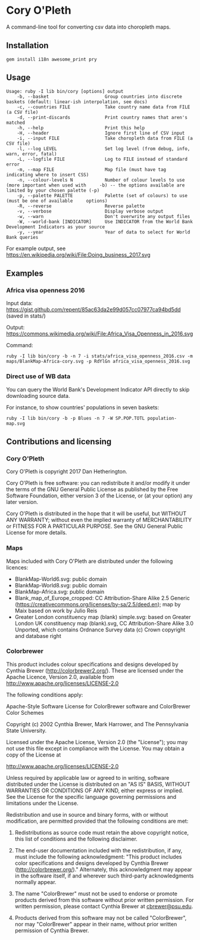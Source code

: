 # Cory O'Pleth

A command-line tool for converting csv data into choropleth maps.

## Installation

    gem install i18n awesome_print pry

## Usage

    Usage: ruby -I lib bin/cory [options] output
        -b, --basket                     Group countries into discrete baskets (default: linear-ish interpolation, see docs)
        -c, --countries FILE             Take country name data from FILE (a CSV file)
        -d, --print-discards             Print country names that aren's matched
        -h, --help                       Print this help
        -H, --header                     Ignore first line of CSV input
        -i, --input FILE                 Take choropleth data from FILE (a CSV file)
        -l, --log LEVEL                  Set log level (from debug, info, warn, error, fatal)
        -L, --logfile FILE               Log to FILE instead of standard error
        -m, --map FILE                   Map file (must have tag indicating where to insert CSS)
        -n, --colour-levels N            Number of colour levels to use (more important when used with     -b) -- the options available are limited by your chosen palette (-p)
        -p, --palette PALETTE            Palette (set of colours) to use (must be one of available     options)
        -R, --reverse                    Reverse palette
        -v, --verbose                    Display verbose output
        -w, --warn                       Don't overwrite any output files
        -W, --world-bank [INDICATOR]     Use INDICATOR from the World Bank Development Indicators as your source
        -y, --year                       Year of data to select for World Bank queries

For example output, see https://en.wikipedia.org/wiki/File:Doing_business_2017.svg

## Examples

### Africa visa openness 2016

Input data: https://gist.github.com/repent/85ac63da2e99d057cc07977ca94bd5dd (saved in stats/)

Output: https://commons.wikimedia.org/wiki/File:Africa_Visa_Openness_in_2016.svg

Command:

    ruby -I lib bin/cory -b -n 7 -i stats/africa_visa_openness_2016.csv -m maps/BlankMap-Africa-cory.svg -p RdYlGn africa_visa_openness_2016.svg

### Direct use of WB data

You can query the World Bank's Development Indicator API directly to skip downloading source data.

For instance, to show countries' populations in seven baskets:

    ruby -I lib bin/cory -b -p Blues -n 7 -W SP.POP.TOTL population-map.svg

## Contributions and licensing

### Cory O'Pleth

Cory O'Pleth is copyright 2017 Dan Hetherington.

Cory O'Pleth is free software: you can redistribute it and/or modify it under the terms of the GNU General Public License as published by the Free Software Foundation, either version 3 of the License, or (at your option) any later version.

Cory O'Pleth is distributed in the hope that it will be useful, but WITHOUT ANY WARRANTY; without even the implied warranty of MERCHANTABILITY or FITNESS FOR A PARTICULAR PURPOSE.  See the GNU General Public License for more details.

### Maps

Maps included with Cory O'Pleth are distributed under the following licences:

 * BlankMap-World6.svg: public domain
 * BlankMap-World8.svg: public domain
 * BlankMap-Africa.svg: public domain
 * Blank_map_of_Europe_cropped: CC Attribution-Share Alike 2.5 Generic (https://creativecommons.org/licenses/by-sa/2.5/deed.en); map by Maix based on work by Julio Reis
 * Greater London constituency map (blank) simple.svg: based on Greater London UK constituency map (blank).svg, CC Attribution-Share Alike 3.0 Unported, which contains Ordnance Survey data (c) Crown copyright and database right

### Colorbrewer

This product includes colour specifications and designs developed by Cynthia Brewer (http://colorbrewer2.org/).  These are licensed under the Apache Licence, Version 2.0, available from
http://www.apache.org/licenses/LICENSE-2.0

The following conditions apply:

Apache-Style Software License for ColorBrewer software and ColorBrewer Color Schemes

Copyright (c) 2002 Cynthia Brewer, Mark Harrower, and The Pennsylvania State University.

Licensed under the Apache License, Version 2.0 (the "License"); you may not use this file except in compliance with the License. You may obtain a copy of the License at

http://www.apache.org/licenses/LICENSE-2.0

Unless required by applicable law or agreed to in writing, software distributed under the License is distributed on an "AS IS" BASIS, WITHOUT WARRANTIES OR CONDITIONS OF ANY KIND, either express or implied. See the License for the specific language governing permissions and limitations under the License.

Redistribution and use in source and binary forms, with or without modification, are permitted provided that the following conditions are met:

1. Redistributions as source code must retain the above copyright notice, this list of conditions and the following disclaimer.

2. The end-user documentation included with the redistribution, if any, must include the following acknowledgment: "This product includes color specifications and designs developed by Cynthia Brewer (http://colorbrewer.org/)." Alternately, this acknowledgment may appear in the software itself, if and wherever such third-party acknowledgments normally appear.

4. The name "ColorBrewer" must not be used to endorse or promote products derived from this software without prior written permission. For written permission, please contact Cynthia Brewer at cbrewer@psu.edu.

5. Products derived from this software may not be called "ColorBrewer", nor may "ColorBrewer" appear in their name, without prior written permission of Cynthia Brewer.